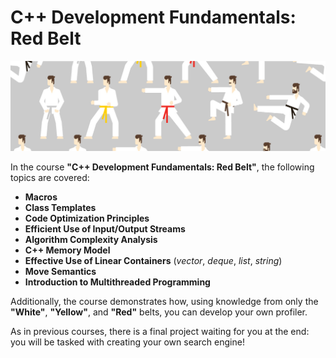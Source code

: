 # C++ Development Fundamentals: Red Belt

![image](img.jpg)

In the course **"C++ Development Fundamentals: Red Belt"**, the following topics are covered:  
- **Macros**  
- **Class Templates**  
- **Code Optimization Principles**  
- **Efficient Use of Input/Output Streams**  
- **Algorithm Complexity Analysis**  
- **C++ Memory Model**  
- **Effective Use of Linear Containers** (*vector*, *deque*, *list*, *string*)  
- **Move Semantics**  
- **Introduction to Multithreaded Programming**  

Additionally, the course demonstrates how, using knowledge from only the **"White"**, **"Yellow"**, and **"Red"** belts, you can develop your own profiler.  

As in previous courses, there is a final project waiting for you at the end: you will be tasked with creating your own search engine!
